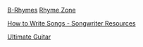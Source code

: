 
[B-Rhymes](http://www.b-rhymes.com/)
[Rhyme Zone](https://www.rhymezone.com/)

[How to Write Songs - Songwriter Resources](https://howtowritesongs.org/)

[Ultimate Guitar](https://www.ultimate-guitar.com/)
